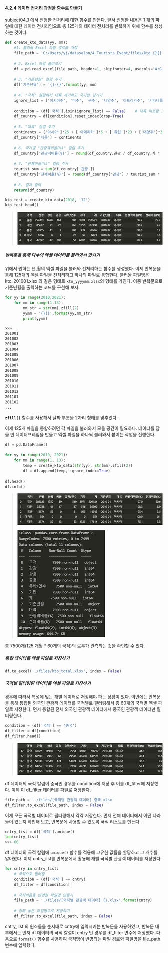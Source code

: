 #### 4.2.4 데이터 전처리 과정을 함수로 만들기

subject04_1 에서 진행한 전처리에 대한 함수를 만든다. 앞서 진행한 내용은 1 개의 파일에 대한 데이터 전처리임으로 총 125개의 데이터 전처리를 반복하기 위해 함수를 생성하는 것이다.



```python
def create_kto_data(yy, mm):  
    #1. 불러올 Excel 파일 경로를 지정
    file_path = 'C:/Users/yj/datasalon/4_Tourists_Event/files/kto_{}{}.xlsx'.format(yy, mm)  
    
    # 2. Excel 파일 불러오기 
    df = pd.read_excel(file_path, header=1, skipfooter=4, usecols='A:G')
    
    # 3. "기준년월" 컬럼 추가 
    df['기준년월'] = '{}-{}'.format(yy, mm) 
    
    # 4. "국적" 컬럼에서 대륙 제거하고 국가만 남기기 
    ignore_list = ['아시아주', '미주', '구주', '대양주', '아프리카주', '기타대륙', '교포소계']   	 # 제거할 대륙명 선정하기 
    
    condition = (df['국적'].isin(ignore_list) == False)    # 대륙 미포함 조건 
    df_country = df[condition].reset_index(drop=True) 
    
    # 5. "대륙" 컬럼 추가 
    continents = ['아시아']*25 + ['아메리카']*5 + ['유럽']*23 + ['대양주']*3 + ['아프리카']*2 + ['기타대륙'] + ['교포']    # 대륙 컬럼 생성을 위한 목록 만들어 놓기 
    df_country['대륙'] = continents   
                       
    # 6. 국가별 "관광객비율(%)" 컬럼 추가
    df_country['관광객비율(%)'] = round(df_country.관광 / df_country.계 * 100, 1) 
                       
    # 7. "전체비율(%)" 컬럼 추가
    tourist_sum = sum(df_country['관광'])
    df_country['전체비율(%)'] = round(df_country['관광'] / tourist_sum * 100, 1)
    
    # 8. 결과 출력
    return(df_country)
```

```python
kto_test = create_kto_data(2018, '12')
kto_test.head()
```

> ![image-20220118132515766](assets/subject04_2/image-20220118132515766.png)





##### 반복문을 통해 다수의 엑셀 데이터를 불러와서 합치기

위에서 원하는 년,월의 엑셀 파일을 불러와 전처리하는 함수를 생성했다. 이제 반복문을 통해 125개의 엑셀 파일을 전처리하고 하나의 파일로 통합한다. 불러올 파일명은 kto_201001.xlsx 와 같은 형태로 `kto_yyyymm.xlsx`의 형태를 가진다. 이중 반복문으로 기준년월을 출력하는 코드를 구현해 보자.

```python
for yy in range(2010,2021):
    for mm in range(1,13):
        mm_str = str(mm).zfill(2)
        yymm = '{}{}'.format(yy,mm_str)
        print(yymm)
```

```tex
>>>
201001
201002
201003
201004
201005
201006
201007
201008
201009
201010
201011
201012
201101
201102
...
```

**`zfill()`** 함수를 사용해서 날짜 부분을 2자리 형태를 맞추었다.



이제 125개 파일을 통합하려면 각 파일을 불러와서 모을 공간이 필요하다. 데이터를 담을 빈 데이터프레임을 만들고 엑셀 파일을 하나씩 불러와서 붙이는 작업을 진행한다.

```python
df = pd.DataFrame()

for yy in range(2010, 2021):
    for mm in range(1, 13):
        temp = create_kto_data(str(yy), str(mm).zfill(2))
        df = df.append(temp, ignore_index=True)
        
df.head()
df.info()
```

> ![image-20220118134004119](assets/subject04_2/image-20220118134004119.png)
>
> ![image-20220118134122985](assets/subject04_2/image-20220118134122985.png)

총 7500개(125 개월 * 60개의 국적)의 로우가 관측되는 것을 확인할 수 있다.





##### 통합 데이터를 엑셀 파일로 저장하기

```python
df.to_excel('./files/kto_total.xlsx', index = False)
```





##### 국적별 필터링된 데이터를 엑셀 파일로 저장하기

경우에 따라서 특성에 맞는 개별 데이터로 저장해야 하는 상황이 있다. 이번에는 반복문을 통해 통합된 외국인 관광객 데이터를 국적별로 필터링해서 총 60개의 국적별 엑셀 파일로 저장한다. 먼저 통합된 전체 외국인 관광객 데이터에서 중국인 관광객 데이터만 필터링한다.

```python
condition = (df['국적'] == '중국')
df_filter = df[condition]
df_filter.head()
```

> ![image-20220118140819039](assets/subject04_2/image-20220118140819039.png)

df 데이터의 국적 칼럼이 중국인 경우를 condition에 저장 후 이를 df_filter에 저장했다. 이제 이 df_filter 데이터를 파일로 저장한다.

```python
file_path = './files/[국적별 관광객 데이터] 중국.xlsx'
df_filter.to_excel(file_path, index = False)
```



이제 모든 국적별 데이터로 필터링해서 각각 저장한다. 먼저 전체 데이터에서 어떤 나라들이 있는지 확인해 보고, 반복문에 사용할 수 있도록 국적 리스트를 만든다.

```python
cntry_list = df['국적'].unique()
len(cntry_list) 
>>> 60
```

df 데이터의 국적 칼럼에 `unique()` 함수를 적용해 고유한 값들을 할당하고 그 개수를 알아봤다. 이제 cntry_list를 반복문에서 활용해 개별 국적별 관광객 데이터를 저장한다.

```python
for cntry in cntry_list: 
    # 국적으로 필터링 
    condition = (df['국적'] == cntry)
    df_filter = df[condition]
    
    # 국적이름을 반영한 파일명 만들기 
    file_path = './files/[국적별 관광객 데이터] {}.xlsx'.format(cntry)
    
    # 정해 놓은 파일명으로 저장하기 
    df_filter.to_excel(file_path, index = False)
```

cntry_list 의 원소들을 순서대로 cntry에 입력시키는 반복문을 사용하였고, 반복문 내부에서는 먼저 df 데이터의 국적 칼럼이 cntry 인 경우를 df_filter 변수에 저장했다. 다음으로 `format()` 함수를 사용하여 국적명이 반영되는 파일 경로와 파일명을 file_path 변수에 입력했다.